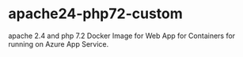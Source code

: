 # apache24-php72-custom

apache 2.4 and php 7.2 Docker Image for Web App for Containers for running on Azure App Service.
